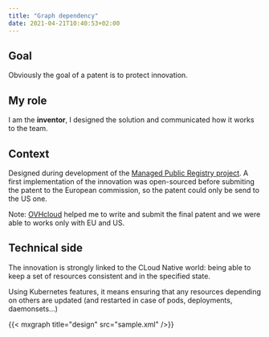 ```yaml
---
title: "Graph dependency"
date: 2021-04-21T10:40:53+02:00
---
```


## Goal

Obviously the goal of a patent is to protect innovation.

## My role

I am the **inventor**, I designed the solution and communicated how it works to the team.

## Context

Designed during development of the [Managed Public Registry project](../managed-private-registry).
A first implementation of the innovation was open-sourced before submiting the patent to the European commission, so the patent could only be send to the US one.

Note: [OVHcloud](https://www.ovhcloud.com) helped me to write and submit the final patent and we were able to works only with EU and US.

## Technical side

The innovation is strongly linked to the CLoud Native world: being able to keep a set of resources consistent and in the specified state.

Using Kubernetes features, it means ensuring that any resources depending on others are updated (and restarted in case of pods, deployments, daemonsets...)

{{< mxgraph title="design" src="sample.xml" />}}
